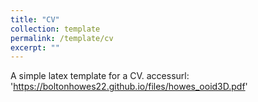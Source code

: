 ```yaml
---
title: "CV"
collection: template
permalink: /template/cv
excerpt: ""
---
```


A simple latex template for a CV.
accessurl: 'https://boltonhowes22.github.io/files/howes_ooid3D.pdf'